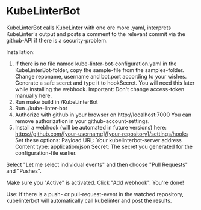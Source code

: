 # KubeLinterBot

KubeLinterBot calls KubeLinter with one ore more .yaml, interprets KubeLinter's output and posts a comment to the relevant commit via the github-API if there is a security-problem.

Installation:
1. If there is no file named kube-linter-bot-configuration.yaml in the KubeLinterBot-folder, copy the sample-file from the samples-folder.
Change reponame, username and bot.port according to your wishes.
Generate a safe secret and type it to hookSecret. You will need this later while installing the webhook.
Important: Don't change access-token manually here.
2. Run make build in /KubeLinterBot
3. Run ./kube-linter-bot
4. Authorize with github in your browser on http://localhost:7000
You can remove authorization in your github-account-settings.
5. Install a webhook (will be automated in future versions) here:
https://github.com/[your-username]/[your-repository]/settings/hooks
Set these options:
Payload URL: Your kubelinterbot-server address
Content type: application/json
Secret: The secret you generated for the configuration-file earlier.

Select "Let me select individual events" and then choose "Pull Requests" and "Pushes".

Make sure you "Active" is activated. 
Click "Add webhook". You're done!

Use:
If there is a push- or pull-request-event in the watched repository, kubelinterbot will automatically call kubelinter and post the results. 